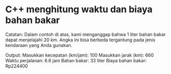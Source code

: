 # C++ menghitung waktu dan biaya bahan bakar

Catatan: Dalam contoh di atas, kami menganggap bahwa 1 liter bahan bakar dapat menjelajahi 20 km. Angka ini bisa berbeda tergantung pada jenis kendaraan yang Anda gunakan.

Output:
Masukkan kecepatan (km/jam): 100
Masukkan jarak (km): 660
Waktu perjalanan: 6.6 jam
Bahan bakar: 33 liter
Biaya bahan bakar: Rp224400
